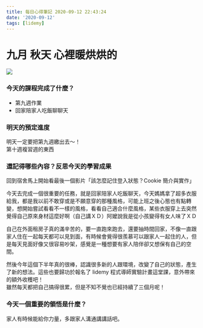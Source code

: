 ```yaml
---
title: 每日心得筆記 2020-09-12 22:43:24
date: '2020-09-12'
tags: [lidemy]
---
```


# 九月 秋天 心裡暖烘烘的

[![](http://img.shields.io/static/v1?label=slack&message=roroiii&style=flat-square&logo=slack&color=428bca)](https://lidemy.slack.com/app_redirect?channel=U012P7Z87V3)

### 今天的課程完成了什麼？

- 第九週作業
- 回家陪家人吃飯聊聊天  


### 明天的預定進度

明天一定要把第九週繳出去～！  
第十週複習週的東西

### 還記得哪些內容？反思今天的學習成果

回到宿舍馬上開始看最後一個影片「該怎麼記住登入狀態？Cookie 簡介與實作」

今天去完成一個很重要的任務，就是回家陪家人吃飯聊天，今天媽媽拿了超多衣服給我，都是我以前不敢穿或是不願意穿的那種風格，可能上班之後心態也有點轉變，想開始嘗試看看不一樣的風格，看看自己適合什麼風格，某些衣服穿上去突然覺得自己原來身材這麼好啊（自己講ＸＤ）阿嬤說我是從小孩變得有女人味了ＸＤ

自己在外面租房子真的滿辛苦的，要一直跑來跑去，還要抽時間回家，不像一直跟家人住在一起每天都可以見到面，有時候會覺得很羨慕可以跟家人一起住的人，但是每天見面好像又很容易吵架，感覺是一種想要有家人陪伴卻又想保有自己的空間。

然後今年這個下半年真的很棒，認識很多新的人跟環境，改變了自己的狀態，產生了新的想法。這些也要歸功於報名了 lidemy 程式導師實驗計畫這堂課，意外帶來的額外收穫吧！  
雖然每天都把自己搞得很累，但是不知不覺也已經持續了三個月呢！

### 今天一個重要的領悟是什麼？

家人有時候能給你力量，多跟家人溝通講講話吧。
